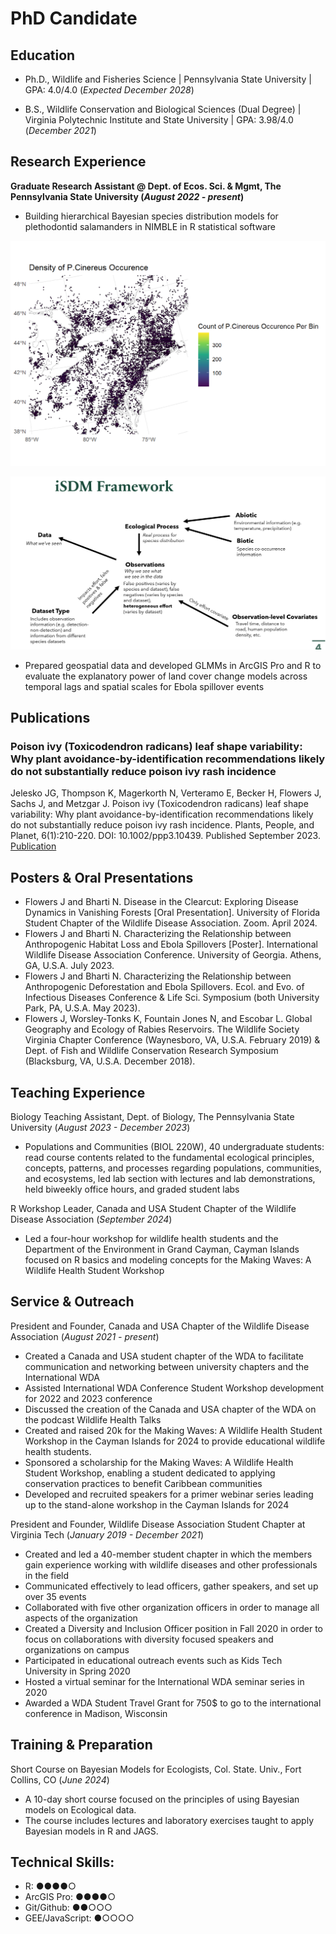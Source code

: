 # PhD Candidate

## Education
- Ph.D., Wildlife and Fisheries Science | Pennsylvania State University | GPA: 4.0/4.0 (_Expected December 2028_)
                           		
- B.S., Wildlife Conservation and Biological Sciences (Dual Degree) | Virginia Polytechnic Institute and State University | GPA: 3.98/4.0 (_December 2021_)

## Research Experience
**Graduate Research Assistant @ Dept. of Ecos. Sci. & Mgmt, The Pennsylvania State University (_August 2022 - present_)**
- Building hierarchical Bayesian species distribution models for plethodontid salamanders in NIMBLE in R statistical software

![EDA Visualization of Eastern-Redback Salamander Occurrence per 25km Hexbin](/assets/img/count_by_bin_PCIN.png)

![EDA Visualization of Eastern-Redback Salamander Occurrence per 25km Hexbin](/assets/img/sdm_framework.png)

- Prepared geospatial data and developed GLMMs in ArcGIS Pro and R to evaluate the explanatory power of land cover change models across temporal lags and spatial scales for Ebola spillover events

## Publications
### Poison ivy (Toxicodendron radicans) leaf shape variability: Why plant avoidance-by-identification recommendations likely do not substantially reduce poison ivy rash incidence
Jelesko JG, Thompson K, Magerkorth N, Verteramo E, Becker H, Flowers J, Sachs J, and Metzgar J. Poison ivy (Toxicodendron radicans) leaf shape variability: Why plant avoidance-by-identification recommendations likely do not substantially reduce poison ivy rash incidence. Plants, People, and Planet, 6(1):210-220. DOI: 10.1002/ppp3.10439. Published September 2023.
[Publication](https://doi.org/10.1002/ppp3.10439)


## Posters & Oral Presentations
- Flowers J and Bharti N. Disease in the Clearcut: Exploring Disease Dynamics in Vanishing Forests [Oral Presentation]. University of Florida Student Chapter of the Wildlife Disease Association. Zoom. April 2024.
- Flowers J and Bharti N. Characterizing the Relationship between Anthropogenic Habitat Loss and Ebola Spillovers [Poster]. International Wildlife Disease Association Conference. University of Georgia. Athens, GA, U.S.A. July 2023.
- Flowers J and Bharti N. Characterizing the Relationship between Anthropogenic Deforestation and Ebola Spillovers. Ecol. and Evo. of Infectious Diseases Conference & Life Sci. Symposium (both University Park, PA, U.S.A. May 2023). 
- Flowers J, Worsley-Tonks K, Fountain Jones N, and Escobar L. Global Geography and Ecology of Rabies Reservoirs. The Wildlife Society Virginia Chapter Conference (Waynesboro, VA, U.S.A. February 2019) & Dept. of Fish and Wildlife Conservation Research Symposium (Blacksburg, VA, U.S.A. December 2018).

## Teaching Experience
Biology Teaching Assistant, Dept. of Biology, The Pennsylvania State University (_August 2023 - December 2023_)
-	Populations and Communities (BIOL 220W), 40 undergraduate students: read course contents related to the fundamental ecological principles, concepts, patterns, and processes regarding populations, communities, and ecosystems, led lab section with lectures and lab demonstrations, held biweekly office hours, and graded student labs 

R Workshop Leader, Canada and USA Student Chapter of the Wildlife Disease Association (_September 2024_)
-	Led a four-hour workshop for wildlife health students and the Department of the Environment in Grand Cayman, Cayman Islands focused on R basics and modeling concepts for the Making Waves: A Wildlife Health Student Workshop


## Service & Outreach
President and Founder, Canada and USA Chapter of the Wildlife Disease Association (_August 2021 - present_)
- Created a Canada and USA student chapter of the WDA to facilitate communication and networking between university chapters and the International WDA
-	Assisted International WDA Conference Student Workshop development for 2022 and 2023 conference
-	Discussed the creation of the Canada and USA chapter of the WDA on the podcast Wildlife Health Talks
-	Created and raised 20k for the Making Waves: A Wildlife Health Student Workshop in the Cayman Islands for 2024 to provide educational wildlife health students.
-	Sponsored a scholarship for the Making Waves: A Wildlife Health Student Workshop, enabling a student dedicated to applying conservation practices to benefit Caribbean communities
-	Developed and recruited speakers for a primer webinar series leading up to the stand-alone workshop in the Cayman Islands for 2024

President and Founder, Wildlife Disease Association Student Chapter at Virginia Tech (_January 2019 - December 2021_)
-	Created and led a 40-member student chapter in which the members gain experience working with wildlife diseases and other professionals in the field 
-	Communicated effectively to lead officers, gather speakers, and set up over 35 events
-	Collaborated with five other organization officers in order to manage all aspects of the organization
-	Created a Diversity and Inclusion Officer position in Fall 2020 in order to focus on collaborations with diversity focused speakers and organizations on campus 
-	Participated in educational outreach events such as Kids Tech University in Spring 2020 
-	Hosted a virtual seminar for the International WDA seminar series in 2020
-	Awarded a WDA Student Travel Grant for 750$ to go to the international conference in Madison, Wisconsin


## Training & Preparation
Short Course on Bayesian Models for Ecologists, Col. State. Univ., Fort Collins, CO (_June 2024_)     
-	A 10-day short course focused on the principles of using Bayesian models on Ecological data.
-	The course includes lectures and laboratory exercises taught to apply Bayesian models in R and JAGS.


## Technical Skills:
- R: ●●●●○
- ArcGIS Pro: ●●●●○
- Git/Github: ●●○○○
- GEE/JavaScript: ●○○○○

